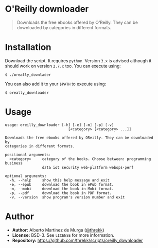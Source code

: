 # O'Reilly downloader

> Downloads the free ebooks offered by O'Reilly. They can be downloaded by categories in different formats.

# Installation
Download the script. It requires `python`. Version `3.x` is advised although it should work on version `2.7.x` too. You can execute using:
```
$ ./oreally_downlader

```
You can also add it to your `$PATH` to execute using: 
```
$ oreally_downloader
```

# Usage
```
usage: oreilly_downloader [-h] [-e] [-m] [-p] [-v]
                             [<category> [<category> ...]]

Downloads the free ebooks offered by OReilly. They can be downloaded by
categories in different formats.

positional arguments:
  <category>     category of the books. Choose between: programming business
                 data iot security web-platform webops-perf

optional arguments:
  -h, --help     show this help message and exit
  -e, --epub     download the book in ePub format.
  -m, --mobi     download the book in Mobi format.
  -p, --pdf      download the book in PDF format.
  -v, --version  show program's version number and exit
```

# Author
- **Author:** Alberto Martinez de Murga ([@threkk](https://threkk.com))   
- **License:** BSD-3. See `LICENSE` for more information.
- **Repository:** https://github.com/threkk/scripts/oreilly_downloader
